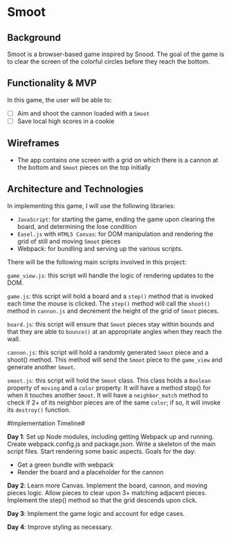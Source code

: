 # Smoot

## Background
Smoot is a browser-based game inspired by Snood. The goal of the game is to clear the screen of the colorful circles before they reach the bottom.

## Functionality & MVP
In this game, the user will be able to:
- [ ] Aim and shoot the cannon loaded with a `Smoot`
- [ ] Save local high scores in a cookie

## Wireframes
* The app contains one screen with a grid on which there is a cannon at the bottom and `Smoot` pieces on the top initially

## Architecture and Technologies
In implementing this game, I will use the following libraries:
* `JavaScript`: for starting the game, ending the game upon clearing the board, and determining the lose condition
* `Easel.js` with `HTML5 Canvas`: for DOM manipulation and rendering the grid of still and moving `Smoot` pieces
* Webpack: for bundling and serving up the various scripts.

There will be the following main scripts involved in this project:

`game_view.js`: this script will handle the logic of rendering updates to the DOM.

`game.js`: this script will hold a board and a `step()` method that is invoked each time the mouse is clicked. The `step()` method will call the `shoot()` method in `cannon.js` and decrement the height of the grid of `Smoot` pieces.

`board.js`: this script will ensure that `Smoot` pieces stay within bounds and that they are able to `bounce()` at an appropriate angles when they reach the wall.

`cannon.js`: this script will hold a randomly generated `Smoot` piece and a shoot() method. This
method will send the `Smoot` piece to the `game_view` and generate another `Smoot`.

`smoot.js`: this script will hold the `Smoot` class. This class holds a `Boolean` property of `moving` and a `color` property. It will have a method stop() for when it touches another `Smoot`. It will have a `neighbor_match` method to check if 2+ of its neighbor pieces are of the same `color`; if so, it will invoke its `destroy()` function.

#Implementation Timeline#

**Day 1**: Set up Node modules, including getting Webpack up and running. Create webpack.config.js and package.json. Write a skeleton of the main script files. Start rendering some basic aspects. Goals for the day:
* Get a green bundle with webpack
* Render the board and a placeholder for the cannon

**Day 2**: Learn more Canvas. Implement the board, cannon, and moving pieces logic. Allow pieces to clear upon 3+ matching adjacent pieces. Implement the step() method so that the grid descends upon click.

**Day 3**: Implement the game logic and account for edge cases.

**Day 4**: Improve styling as necessary.
